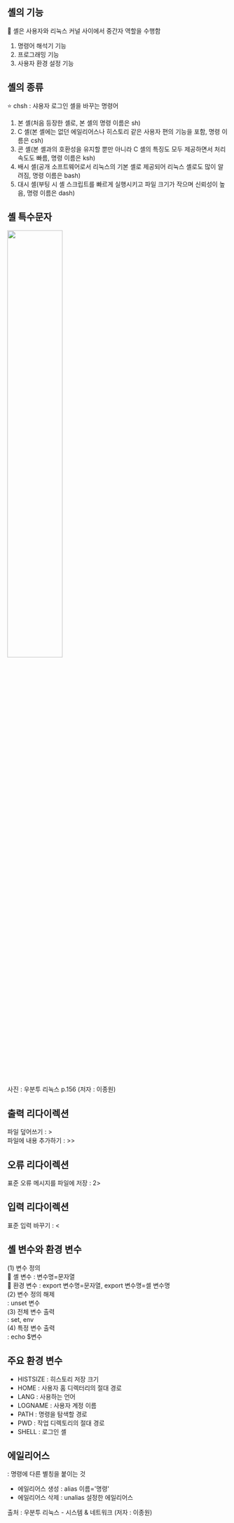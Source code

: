 셸의 기능
-------
📌 셸은 사용자와 리눅스 커널 사이에서 중간자 역할을 수행함
1. 명령어 해석기 기능
2. 프로그래밍 기능
3. 사용자 환경 설정 기능

셸의 종류
-------
⭐️ chsh : 샤용자 로그인 셸을 바꾸는 명령어   
1. 본 셸(처음 등장한 셸로, 본 셸의 명령 이름은 sh)   
2. C 셸(본 셸에는 없던 에일리어스나 히스토리 같은 사용자 편의 기능을 포함, 명령 이름은 csh)  
3. 콘 셸(본 셸과의 호환성을 유지할 뿐만 아니라 C 셸의 특징도 모두 제공하면서 처리 속도도 빠름, 명령 이름은 ksh)
4. 배시 셸(공개 소프트웨어로서 리눅스의 기본 셸로 제공되어 리눅스 셸로도 많이 알려짐, 명령 이름은 bash)
5. 대시 셸(부팅 시 셸 스크립트를 빠르게 실행시키고 파일 크기가 작으며 신뢰성이 높음, 명령 이름은 dash)     

셸 특수문자
--------
<img src="https://ifh.cc/g/3u6Gpt.jpg" width="50%" ></img>   
사진 : 우분투 리눅스 p.156 (저자 : 이종원)

출력 리다이렉션
-----------
파일 덮어쓰기 : >   
파일에 내용 추가하기 : >>   

오류 리다이렉션
-----------
표준 오류 메시지를 파일에 저장 : 2>

입력 리다이렉션
-----------
표준 입력 바꾸기 : <

셸 변수와 환경 변수
---------------
(1) 변수 정의   
📍 셸 변수 : 변수명=문자열   
📍 환경 변수 : export 변수명=문자열, export 변수명=셸 변수명   
(2) 변수 정의 해제   
: unset 변수   
(3) 전체 변수 출력   
: set, env   
(4) 특정 변수 출력   
: echo $변수   

주요 환경 변수
----------
+ HISTSIZE : 히스토리 저장 크기
+ HOME : 사용자 홈 디렉터리의 절대 경로
+ LANG : 사용하는 언어
+ LOGNAME : 사용자 계정 이름
+ PATH : 명령을 탐색할 경로
+ PWD : 작업 디렉토리의 절대 경로
+ SHELL : 로그인 셸

에일리어스
-------
: 명령에 다른 별칭을 붙이는 것   
+ 에일리어스 생성 : alias 이름='명령'   
+ 에일리어스 삭제 : unalias 설정한 에일리어스

출처 : 우분투 리눅스 - 시스템 & 네트워크 (저자 : 이종원)
